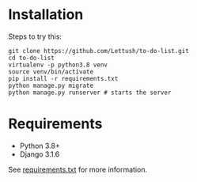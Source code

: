 # Installation #
Steps to try this:
<br>

    git clone https://github.com/Lettush/to-do-list.git
    cd to-do-list
    virtualenv -p python3.8 venv
    source venv/bin/activate
    pip install -r requirements.txt
    python manage.py migrate
    python manage.py runserver # starts the server
    
# Requirements #
- Python 3.8+
- Django 3.1.6

See [requirements.txt](https://github.com/Lettush/to-do-list/blob/master/requirements.txt) for more information.
